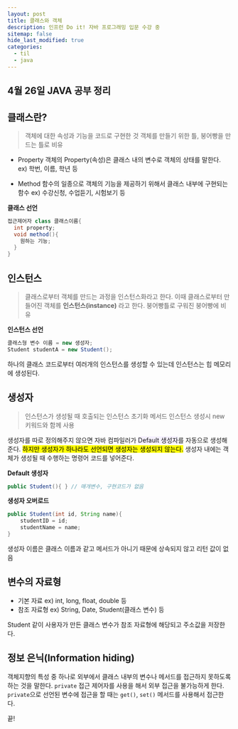 ```yaml
---
layout: post
title: 클래스와 객체
description: 인프런 Do it! 자바 프로그래밍 입문 수강 중
sitemap: false
hide_last_modified: true
categories:
  - til
  - java
---
```


## 4월 26일 JAVA 공부 정리

## 클래스란?

>객체에 대한 속성과 기능을 코드로 구현한 것
>객체를 만들기 위한 틀, 붕어빵을 만드는 틀로 비유

- Property
객체의 Property(속성)은 클래스 내의 변수로 객체의 상태를 말한다.
ex) 학번, 이름, 학년 등

- Method
함수의 일종으로 객체의 기능을 제공하기 위해서 클래스 내부에 구현되는 함수
ex) 수강신청, 수업듣기, 시험보기 등

__클래스 선언__

```java
접근제어자 class 클래스이름{
  int property;
  void method(){
    원하는 기능;
  }
}
```

## 인스턴스
>클래스로부터 객체를 만드는 과정을 인스턴스화라고 한다.
>이때 클래스로부터 만들어진 객체를 __인스턴스(instance)__ 라고 한다.
>붕어빵틀로 구워진 붕어빵에 비유

__인스턴스 선언__
```java
클래스형 변수 이름 = new 생성자;
Student studentA = new Student();
```
하나의 클래스 코드로부터 여러개의 인스턴스를 생성할 수 있는데 인스턴스는 힙 메모리에 생성된다.
<br>

## 생성자
>인스턴스가 생성될 때 호출되는 인스턴스 초기화 메서드
>인스턴스 생성시 new 키워드와 함께 사용

생성자를 따로 정의해주지 않으면 자바 컴파일러가 <span style='background-color: #f5f0ff'>Default 생성자</span>를 자동으로 생성해준다.
<mark>하지만 생성자가 하나라도 선언되면 생성자는 생성되지 않는다.</mark>
생성자 내에는 객체가 생성될 때 수행하는 명령어 코드를 넣어준다.

__Default 생성자__
```JAVA
public Student(){ } // 매개변수, 구현코드가 없음
```

__생성자 오버로드__

```java
public Student(int id, String name){
	studentID = id;
	studentName = name;
}
```

생성자 이름은 클래스 이름과 같고 메서드가 아니기 때문에 상속되지 않고 리턴 값이 없음
<br>

## 변수의 자료형
- 기본 자료
ex) int, long, float, double 등
- 참조 자료형
ex) String, Date, Student(클래스 변수) 등<br>

Student 같이 사용자가 만든 클래스 변수가 참조 자료형에 해당되고 주소값을 저장한다.
<br>

## 정보 은닉(Information hiding)
객체지향의 특성 중 하나로 외부에서 클래스 내부의 변수나 메서드를 접근하지 못하도록 하는 것을 말한다.
`private` 접근 제어자를 사용을 해서 외부 접근을 불가능하게 한다.
`private`으로 선언된 변수에 접근을 할 때는 `get()`, `set()` 메서드를 사용해서 접근한다.

끝!
